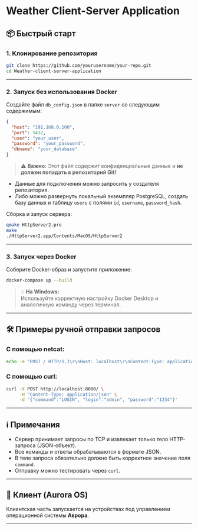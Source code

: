 # Weather Client-Server Application

## 📦 Быстрый старт

### 1. Клонирование репозитория

```bash
git clone https://github.com/yourusername/your-repo.git
cd Weather-client-server-application
```

---

### 2. Запуск без использования Docker

Создайте файл `db_config.json` в папке `server` со следующим содержимым:

```json
{
  "host": "192.168.0.100",
  "port": 5432,
  "user": "your_user",
  "password": "your_password",
  "dbname": "your_database"
}
```

> ⚠️ **Важно:** Этот файл содержит конфиденциальные данные и **не должен попадать в репозиторий Git!**

- Данные для подключения можно запросить у создателя репозитория.
- Либо можно развернуть локальный экземпляр PostgreSQL, создать базу данных и таблицу `users` с полями `id`, `username`, `password_hash`.

Сборка и запуск сервера:

```bash
qmake HttpServer2.pro
make
./HttpServer2.app/Contents/MacOS/HttpServer2
```

---

### 3. Запуск через Docker

Соберите Docker-образ и запустите приложение:

```bash
docker-compose up --build
```

> 💡 **На Windows:**  
> Используйте корректную настройку Docker Desktop и аналогичную команду через терминал.

---

## 🛠️ Примеры ручной отправки запросов

### С помощью netcat:

```bash
echo -e "POST / HTTP/1.1\r\nHost: localhost\r\nContent-Type: application/json\r\nContent-Length: 68\r\n\r\n{\"command\":\"LOGIN\",\"login\":\"admin\",\"password\":\"1234\"}" | nc localhost 8080
```

### С помощью curl:

```bash
curl -X POST http://localhost:8080/ \
     -H "Content-Type: application/json" \
     -d '{"command":"LOGIN", "login":"admin", "password":"1234"}'
```

---

## ℹ️ Примечания

- Сервер принимает запросы по TCP и извлекает только тело HTTP-запроса (JSON-объект).
- Все команды и ответы обрабатываются в формате JSON.
- В теле запроса обязательно должно быть корректное значение поля `command`.
- Отправку можно тестировать через `curl`.

---

## 📱 Клиент (Aurora OS)

Клиентская часть запускается на устройствах под управлением операционной системы **Аврора**.

---

